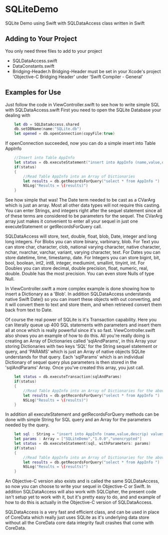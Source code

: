 # SQLiteDemo
SQLite Demo using Swift with SQLDataAccess class written in Swift

## Adding to Your Project
You only need three files to add to your project
* SQLDataAccess.swift
* DataConstants.swift
* Bridging-Header.h 
  Bridging-Header must be set in your Xcode's project 'Objective-C Bridging Header' under 'Swift Compiler - General'
  
## Examples for Use
Just follow the code in ViewController.swift to see how to write simple SQL with SQLDataAccess.swift
First you need to open the SQLite Database your dealing with

```swift
    let db = SQLDataAccess.shared
	db.setDBName(name:"SQLite.db")
	let opened = db.openConnection(copyFile:true)
```

If openConnection succeeded, now you can do a simple insert into Table AppInfo 
	
```swift
	//Insert into Table AppInfo
	let status = db.executeStatement("insert into AppInfo (name,value,descrip,date) values(?,?,?,?)", "SQLiteDemo","1.0.2","unencrypted",Date() as CVarArg)
	if(status)
	{
		//Read Table AppInfo into an Array of Dictionaries
		let results = db.getRecordsForQuery("select * from AppInfo ")
		NSLog("Results = \(results)")
	}
```

See how simple that was! 
The Date term needed to be cast as a CVarArg which is just an array. Most all other data types will not require this casting.
You can enter Strings, and integers right after the sequel statement since all of these terms are considered to be parameters for the sequel. 
The CVarArg array just makes it convenient to enter all your sequel in just one executeStatement or getRecordsForQuery call.

SQLDataAccess will store, text, double, float, blob, Date, integer and long long integers. 
For Blobs you can store binary, varbinary, blob.
For Text you can store char, character, clob, national varying character, native character, nchar, nvarchar, varchar, variant, varying character, text.
For Dates you can store datetime, time, timestamp, date.
For Integers you can store bigint, bit, bool, boolean, int2, int8, integer, mediumint, smallint, tinyint, int.
For Doubles you can store decimal, double precision, float, numeric, real, double. Double has the most precision.
You can even store Nulls of type Null.

In ViewController.swift a more complex example is done showing how to insert a Dictionary as a 'Blob'. In addition SQLDataAccess 
understands native Swift Date() so you can insert these objects with out converting, and it will convert them to text and store them, 
and when retrieved convert them back from text to Date.

Of course the real power of SQLite is it's Transaction capability. Here you can literally queue up 400 SQL statements with parameters
and insert them all at once which is really powerful since it's so fast. ViewController.swift also shows you an example of how to do this.
All you're really doing is creating an Array of Dictionaries called 'sqlAndParams', in this Array your storing Dictionaries with two keys
'SQL' for the String sequel statement or query, and 'PARAMS' which is just an Array of native objects SQLite understands for that query. 
Each 'sqlParams' which is an individual Dictionary of sequel query plus parameters is then stored in the 'sqlAndParams' Array. 
Once you've created this array, you just call.
	
```swift
  	let status = db.executeTransaction(sqlAndParams)
  	if(status)
  	{
		//Read Table AppInfo into an Array of Dictionaries for the above Transactions
		let results = db.getRecordsForQuery("select * from AppInfo ")
		NSLog("Results = \(results)")
  	}
```

In addition all executeStatement and getRecordsForQuery methods can be done with simple String for SQL query and an Array for the parameters needed by the query.
	
```swift
	let sql : String = "insert into AppInfo (name,value,descrip) values(?,?,?)"
	let params : Array = ["SQLiteDemo","1.0.0","unencrypted"]
	let status = db.executeStatement(sql, withParameters: params)
	if(status)
	{
		//Read Table AppInfo into an Array of Dictionaries for the above Transactions
		let results = db.getRecordsForQuery("select * from AppInfo ")
		NSLog("Results = \(results)")
	}
```
	
An Objective-C version also exists and is called the same SQLDataAccess, so now you can choose to write your sequel in Objective-C or Swift.
In addition SQLDataAccess will also work with SQLCipher, the present code isn't setup yet to work with it, but it's pretty easy to do, and 
and example of how to do this is actually in the Objective-C version of SQLDataAccess.

SQLDataAccess is a very fast and efficient class, and can be used in place of CoreData which really just uses SQLite as it's underlying data
store without all the CoreData core data integrity fault crashes that come with CoreData.
